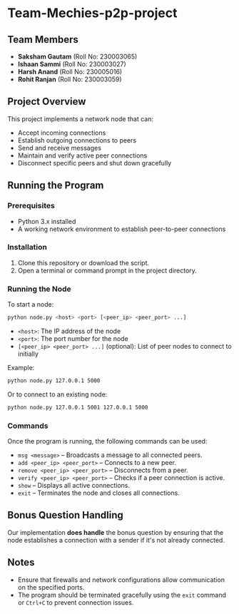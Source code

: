 # Team-Mechies-p2p-project

## Team Members
- **Saksham Gautam** (Roll No: 230003065)
- **Ishaan Sammi** (Roll No: 230003027)
- **Harsh Anand** (Roll No: 230005016)
- **Rohit Ranjan** (Roll No: 230003059)

## Project Overview
This project implements a network node that can:
- Accept incoming connections
- Establish outgoing connections to peers
- Send and receive messages
- Maintain and verify active peer connections
- Disconnect specific peers and shut down gracefully

## Running the Program
### Prerequisites
- Python 3.x installed
- A working network environment to establish peer-to-peer connections

### Installation
1. Clone this repository or download the script.
2. Open a terminal or command prompt in the project directory.

### Running the Node
To start a node:
```sh
python node.py <host> <port> [<peer_ip> <peer_port> ...]
```
- `<host>`: The IP address of the node
- `<port>`: The port number for the node
- `[<peer_ip> <peer_port> ...]` (optional): List of peer nodes to connect to initially

Example:
```sh
python node.py 127.0.0.1 5000
```
Or to connect to an existing node:
```sh
python node.py 127.0.0.1 5001 127.0.0.1 5000
```

### Commands
Once the program is running, the following commands can be used:
- `msg <message>` – Broadcasts a message to all connected peers.
- `add <peer_ip> <peer_port>` – Connects to a new peer.
- `remove <peer_ip> <peer_port>` – Disconnects from a peer.
- `verify <peer_ip> <peer_port>` – Checks if a peer connection is active.
- `show` – Displays all active connections.
- `exit` – Terminates the node and closes all connections.

## Bonus Question Handling
Our implementation **does handle** the bonus question by ensuring that the node establishes a connection with a sender if it's not already connected.

## Notes
- Ensure that firewalls and network configurations allow communication on the specified ports.
- The program should be terminated gracefully using the `exit` command or `Ctrl+C` to prevent connection issues.



